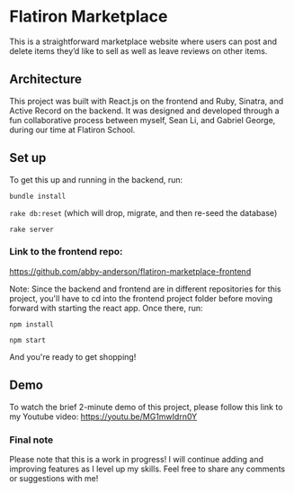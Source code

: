 # Flatiron Marketplace
This is a straightforward marketplace website where users can post and delete items they’d like to sell as well as leave reviews on other items. 

## Architecture
This project was built with React.js on the frontend and Ruby, Sinatra, and Active Record on the backend. It was designed and developed through a fun collaborative process between myself, Sean Li, and Gabriel George, during our time at Flatiron School.

## Set up
To get this up and running in the backend, run: 

`bundle install`

`rake db:reset` (which will drop, migrate, and then re-seed the database)

`rake server`

### Link to the frontend repo:
https://github.com/abby-anderson/flatiron-marketplace-frontend

Note: Since the backend and frontend are in different repositories for this project, you'll have to cd into the frontend project folder before moving forward with starting the react app. Once there, run:

`npm install`

`npm start`

And you're ready to get shopping!


## Demo
To watch the brief 2-minute demo of this project, please follow this link to my Youtube video:
https://youtu.be/MG1mwIdrn0Y

### Final note
Please note that this is a work in progress! I will continue adding and improving features as I level up my skills. Feel free to share any comments or suggestions with me!


